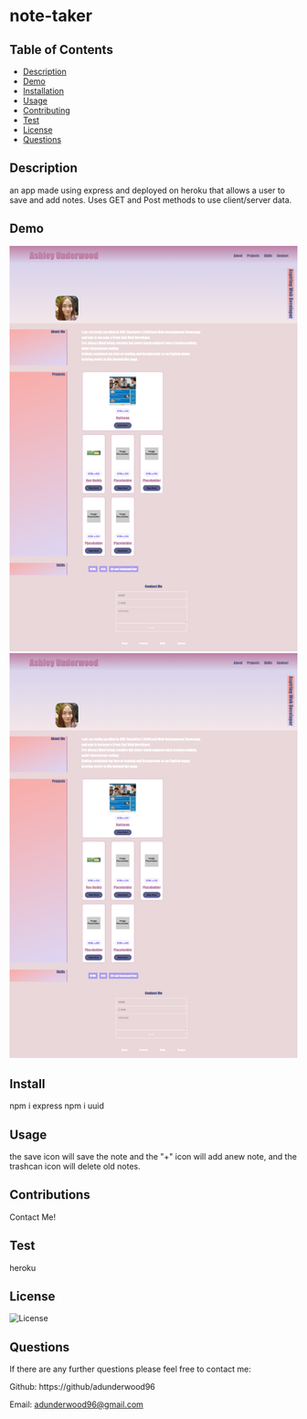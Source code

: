 # note-taker
  
  ## Table of Contents
  * [Description](#Description)
  * [Demo](#Demo)
  * [Installation](#Installation)
  * [Usage](#Usage)
  * [Contributing](#Contributing)
  * [Test](#Tests)
  * [License](#License)
  * [Questions](#Questions)
    
  ## Description
  an app made using express and deployed on heroku that allows a user to save and add notes. Uses GET and Post methods to use client/server data. 

  ## Demo
![start screen](https://github.com/adunderwood96/au-portfolio/blob/c3bab970a9921ada74f0f8c46592a399485a541a/assets/images/preview.png)
![notes](https://github.com/adunderwood96/au-portfolio/blob/c3bab970a9921ada74f0f8c46592a399485a541a/assets/images/preview.png)


  ## Install
  npm i express npm i uuid

  ## Usage
  the save icon will save the note and the "+" icon will add anew note, and the trashcan icon will delete old notes. 

  ## Contributions
  Contact Me!

  ## Test
  heroku

  ## License
  ![License](https://img.shields.io/badge/License-MIT-yellow.svg)

  ## Questions
  If there are any further questions please feel free to contact me:

  Github: https://github/adunderwood96

  Email: adunderwood96@gmail.com